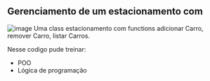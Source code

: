 ## Gerenciamento de um estacionamento com
![image](https://github.com/user-attachments/assets/66f9b90c-a0c3-4a55-81d7-c805d3131194)
Uma class estacionamento com functions adicionar Carro, remover Carro, listar Carros.

<p>Nesse codigo pude treinar:</p>
<ul>
  <li>POO</li>
  <li> Lógica de programação</li>
</ul>
